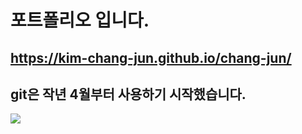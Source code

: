# 포트폴리오 입니다.

## https://kim-chang-jun.github.io/chang-jun/

## git은 작년 4월부터 사용하기 시작했습니다.
<div>
  <img src="https://user-images.githubusercontent.com/62636848/103485352-004bc480-4e39-11eb-926b-5aafda6d4dc0.png">
</div>
